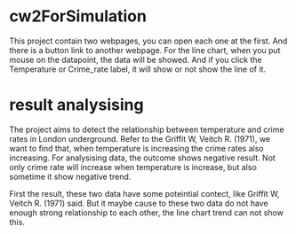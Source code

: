 # cw2ForSimulation
This project contain two webpages, you can open each one at the first. And there is a button link to another webpage.
For the line chart, when you put mouse on the datapoint, the data will be showed. And if you click the Temperature or Crime_rate label, it will show or not show the line of it.
# result analysising
The project aims to detect the relationship between temperature and crime rates in London underground.
Refer to the Griffit W, Veitch R. (1971), we want to find that, when temperature is increasing the crime rates also increasing.
For analysising data, the outcome shows negative result. Not only crime rate will increase when temperature is increase, but also sometime it show negative trend.


First the result, these two data have some poteintial contect, like Griffit W, Veitch R. (1971) said. But it maybe cause to these two data do not have enough strong relationship to each other, the line chart trend can not show this. 
